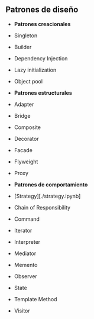 ## Patrones de diseño

- **Patrones creacionales**

 - Singleton
 - Builder
 - Dependency Injection
 - Lazy initialization
 - Object pool

- **Patrones estructurales**

 - Adapter
 - Bridge
 - Composite
 - Decorator
 - Facade
 - Flyweight
 - Proxy
 
- **Patrones de comportamiento**

 - [Strategy][./strategy.ipynb]
 - Chain of Responsibility
 - Command
 - Iterator
 - Interpreter
 - Mediator
 - Memento
 - Observer
 - State
 - Template Method
 - Visitor
